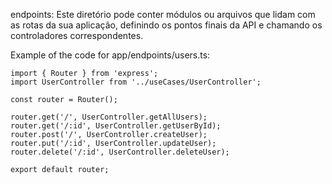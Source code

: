 endpoints: Este diretório pode conter módulos ou arquivos que lidam com as rotas da sua aplicação, definindo os pontos finais da API e chamando os controladores correspondentes.

Example of the code for app/endpoints/users.ts:
```
import { Router } from 'express';
import UserController from '../useCases/UserController';

const router = Router();

router.get('/', UserController.getAllUsers);
router.get('/:id', UserController.getUserById);
router.post('/', UserController.createUser);
router.put('/:id', UserController.updateUser);
router.delete('/:id', UserController.deleteUser);

export default router;
```

